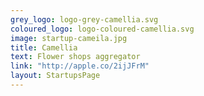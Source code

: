 ```yaml
---
grey_logo: logo-grey-camellia.svg
coloured_logo: logo-coloured-camellia.svg
image: startup-cameila.jpg
title: Camellia
text: Flower shops aggregator 
link: "http://apple.co/2ijJFrM"
layout: StartupsPage
---
```

